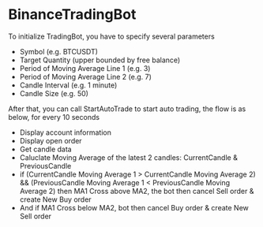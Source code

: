 # BinanceTradingBot

To initialize TradingBot, you have to specify several parameters
- Symbol (e.g. BTCUSDT)
- Target Quantity (upper bounded by free balance)
- Period of Moving Average Line 1 (e.g. 3)
- Period of Moving Average Line 2 (e.g. 7)
- Candle Interval (e.g. 1 minute)
- Candle Size (e.g. 50)

After that, you can call StartAutoTrade to start auto trading, the flow is as below, for every 10 seconds
- Display account information
- Display open order
- Get candle data
- Caluclate Moving Average of the latest 2 candles: CurrentCandle & PreviousCandle
- if (CurrentCandle Moving Average 1 > CurrentCandle Moving Average 2) && (PreviousCandle Moving Average 1 < PreviousCandle Moving Average 2)
  then MA1 Cross above MA2, the bot then cancel Sell order & create New Buy order
- And if MA1 Cross below MA2, bot then cancel  Buy order & create New Sell order
